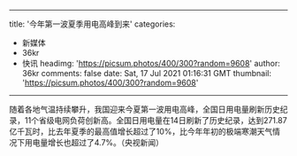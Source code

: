 
---
title: '今年第一波夏季用电高峰到来'
categories: 
 - 新媒体
 - 36kr
 - 快讯
headimg: 'https://picsum.photos/400/300?random=9608'
author: 36kr
comments: false
date: Sat, 17 Jul 2021 01:16:31 GMT
thumbnail: 'https://picsum.photos/400/300?random=9608'
---

<div>   
随着各地气温持续攀升，我国迎来今夏第一波用电高峰，全国日用电量刷新历史纪录，11个省级电网负荷创新高。全国日用电量在14日刷新了历史纪录，达到271.87亿千瓦时，比去年夏季的最高值增长超过了10%，比今年年初的极端寒潮天气情况下用电量增长也超过了4.7%。（央视新闻）  
</div>
            